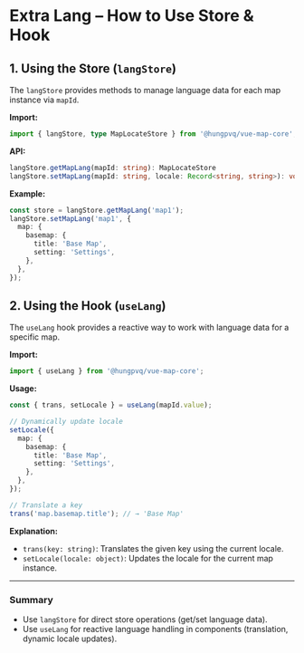 # Extra Lang – How to Use Store & Hook

## 1. Using the Store (`langStore`)

The `langStore` provides methods to manage language data for each map instance via `mapId`.

**Import:**

```ts
import { langStore, type MapLocateStore } from '@hungpvq/vue-map-core';
```

**API:**

```ts
langStore.getMapLang(mapId: string): MapLocateStore
langStore.setMapLang(mapId: string, locale: Record<string, string>): void
```

**Example:**

```ts
const store = langStore.getMapLang('map1');
langStore.setMapLang('map1', {
  map: {
    basemap: {
      title: 'Base Map',
      setting: 'Settings',
    },
  },
});
```

## 2. Using the Hook (`useLang`)

The `useLang` hook provides a reactive way to work with language data for a specific map.

**Import:**

```ts
import { useLang } from '@hungpvq/vue-map-core';
```

**Usage:**

```ts
const { trans, setLocale } = useLang(mapId.value);

// Dynamically update locale
setLocale({
  map: {
    basemap: {
      title: 'Base Map',
      setting: 'Settings',
    },
  },
});

// Translate a key
trans('map.basemap.title'); // → 'Base Map'
```

**Explanation:**

- `trans(key: string)`: Translates the given key using the current locale.
- `setLocale(locale: object)`: Updates the locale for the current map instance.

---

### Summary

- Use `langStore` for direct store operations (get/set language data).
- Use `useLang` for reactive language handling in components (translation, dynamic locale updates).
